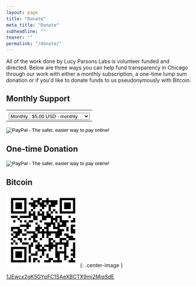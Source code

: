 ```yaml
---
layout: page
title: "Donate"
meta_title: "Donate"
subheadline: ""
teaser: ""
permalink: "/donate/"
---
```


All of the work done by Lucy Parsons Labs is volunteer funded and directed. Below are three ways you can help fund transparency in Chicago through our work with either a monthly subscription, a one-time lump sum donation or if you'd like to donate funds to us pseudonymously with Bitcoin.

## Monthly Support
<b></b>
<form action="https://www.paypal.com/cgi-bin/webscr" method="post" target="_top">
<input type="hidden" name="cmd" value="_s-xclick">
<input type="hidden" name="hosted_button_id" value="5THJR58FWU44L">
<table>
<tr><td><input type="hidden" name="on0" value=""></td></tr><tr><td><select name="os0">
	<option value="Monthly">Monthly : $5.00 USD - monthly</option>
	<option value="Monthly">Monthly : $10.00 USD - monthly</option>
	<option value="Monthly">Monthly : $25.00 USD - monthly</option>
	<option value="Monthly">Monthly : $50.00 USD - monthly</option>
	<option value="Monthly">Monthly : $100.00 USD - monthly</option>
</select> </td></tr>
</table>
<input type="hidden" name="currency_code" value="USD">
<input type="image" src="https://www.paypalobjects.com/en_US/i/btn/btn_subscribeCC_LG.gif" border="0" name="submit" alt="PayPal - The safer, easier way to pay online!">
<img alt="" border="0" src="https://www.paypalobjects.com/en_US/i/scr/pixel.gif" width="1" height="1">
</form>


## One-time Donation 
<b></b>
<form action="https://www.paypal.com/cgi-bin/webscr" method="post" target="_top">
<input type="hidden" name="cmd" value="_s-xclick">
<input type="hidden" name="hosted_button_id" value="XQR3TDPEB7U48">
<input type="image" src="https://www.paypalobjects.com/en_US/i/btn/btn_donateCC_LG.gif" border="0" name="submit" alt="PayPal - The safer, easier way to pay online!">
<img alt="" border="0" src="https://www.paypalobjects.com/en_US/i/scr/pixel.gif" width="1" height="1">
</form>

## Bitcoin
<b></b>
![bitcoin](/images/BTCWalletQR.jpg){: .center-image }

[1JEwcx2gK5GYpFC1SAeXBCTX9mj2MjqSdE](https://blockchain.info/address/1JEwcx2gK5GYpFC1SAeXBCTX9mj2MjqSdE)

